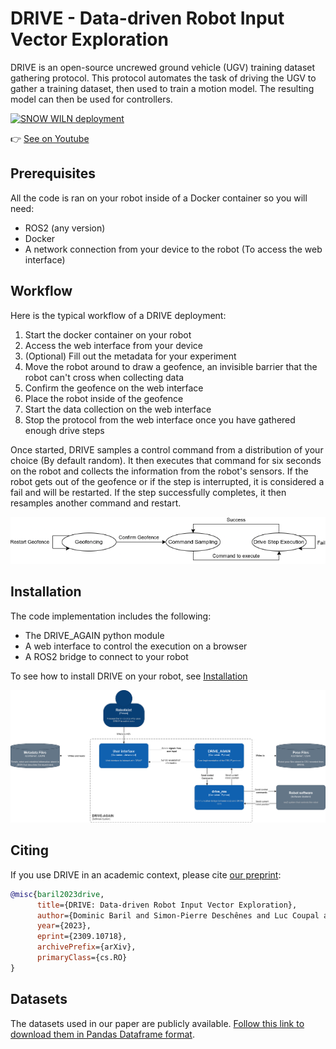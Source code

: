 # DRIVE - Data-driven Robot Input Vector Exploration

DRIVE is an open-source uncrewed ground vehicle (UGV) training dataset gathering protocol. This protocol automates the task of driving the UGV to gather a training dataset, then used to train a motion model. The resulting model can then be used for controllers.

[![SNOW WILN deployment](https://img.youtube.com/vi/tBCtC7WolL4/0.jpg)](https://www.youtube.com/watch?v=tBCtC7WolL4)

👉 [See on Youtube](https://www.youtube.com/watch?v=tBCtC7WolL4)

## Prerequisites

All the code is ran on your robot inside of a Docker container so you will need:

- ROS2 (any version)
- Docker
- A network connection from your device to the robot (To access the web interface)

## Workflow

Here is the typical workflow of a DRIVE deployment:

1. Start the docker container on your robot
2. Access the web interface from your device
3. (Optional) Fill out the metadata for your experiment
4. Move the robot around to draw a geofence, an invisible barrier that the robot can't cross when collecting data
5. Confirm the geofence on the web interface
6. Place the robot inside of the geofence
7. Start the data collection on the web interface
8. Stop the protocol from the web interface once you have gathered enough drive steps

Once started, DRIVE samples a control command from a distribution of your choice (By default random). It then executes that command for six seconds on the robot and collects the information from the robot's sensors. If the robot gets out of the geofence or if the step is interrupted, it is considered a fail and will be restarted. If the step successfully completes, it then resamples another command and restart.

![Drive protocol workflow](images/drive_protocol.png)

## Installation

The code implementation includes the following:

- The DRIVE_AGAIN python module
- A web interface to control the execution on a browser
- A ROS2 bridge to connect to your robot

To see how to install DRIVE on your robot, see [Installation](Installation.md)

![Context diagram for the application](images/context_diagram.png)

## Citing

If you use DRIVE in an academic context, please cite [our preprint](https://www.researchgate.net/publication/374023495_DRIVE_Data-driven_Robot_Input_Vector_Exploration):

```bibtex
@misc{baril2023drive,
      title={DRIVE: Data-driven Robot Input Vector Exploration},
      author={Dominic Baril and Simon-Pierre Deschênes and Luc Coupal and Cyril Goffin and Julien Lépine and Philippe Giguère and François Pomerleau},
      year={2023},
      eprint={2309.10718},
      archivePrefix={arXiv},
      primaryClass={cs.RO}
}
```

## Datasets

The datasets used in our paper are publicly available.
[Follow this link to download them in Pandas Dataframe format](https://github.com/norlab-ulaval/Norlab_wiki/wiki/DRIVE-datasets).
